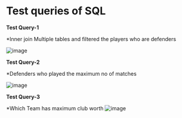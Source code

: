 # Test queries of SQL

**Test Query-1**

*Inner join Multiple tables and filtered the players who are defenders

![image](https://user-images.githubusercontent.com/106819544/195622087-fdbbea1e-7d00-4a34-b308-b8fb5655d5dd.png)

**Test Query-2**

*Defenders who played the maximum no of matches

![image](https://user-images.githubusercontent.com/106819544/195622159-e00ab369-1f63-45d4-8320-539ee6aa6a8c.png)

**Test Query-3**

*Which Team has maximum club worth
![image](https://user-images.githubusercontent.com/106819544/195622262-841e61ef-b0eb-42ed-a586-187530f0a46a.png)


